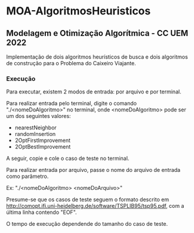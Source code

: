 # MOA-AlgoritmosHeuristicos

## Modelagem e Otimização Algorítmica - CC UEM 2022

Implementação de dois algoritmos heurísticos de busca e dois algoritmos de construção para o Problema do Caixeiro Viajante.

### Execução

Para executar, existem 2 modos de entrada: por arquivo e por terminal.

Para realizar entrada pelo terminal, digite o comando "./\<nomeDoAlgoritmo\>" no terminal, onde \<nomeDoAlgoritmo\> pode ser um dos seguintes valores:
- nearestNeighbor
- randomInsertion
- 2OptFirstImprovement
- 2OptBestImprovement

A seguir, copie e cole o caso de teste no terminal.

Para realizar entrada por arquivo, passe o nome do arquivo de entrada como parâmetro.

Ex: "./\<nomeDoAlgoritmo\> \<nomeDoArquivo\>"

Presume-se que os casos de teste seguem o formato descrito em http://comopt.ifi.uni-heidelberg.de/software/TSPLIB95/tsp95.pdf, com a última linha contendo "EOF".

O tempo de execução dependende do tamanho do caso de teste.
